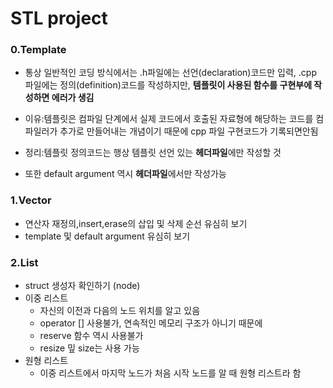 # STL project

### 0.Template
- 통상 일반적인 코딩 방식에서는 .h파일에는 선언(declaration)코드만 입력, .cpp 파일에는 정의(definition)코드를 작성하지만, **템플릿이 사용된 함수를 구현부에 작성하면 에러가 생김**

- 이유:템플릿은 컴파일 단계에서  실제 코드에서 호출된 자료형에 해당하는 코드를 컴파일러가 추가로 만들어내는 개념이기 때문에 cpp 파일 구현코드가 기록되면안됨

-   정리:템플릿 정의코드는 행상 템플릿 선언 있는 **헤더파일**에만 작성할 것
-   또한 default argument 역시 **헤더파일**에서만 작성가능

### 1.Vector
-   연산자 재정의,insert,erase의 삽입 및 삭제 순선 유심히 보기
-   template 및 default argument 유심히 보기 

### 2.List
-   struct 생성자 확인하기 (node)
-   이중 리스트
    -   자신의 이전과 다음의 노드 위치를 알고 있음
    -   operator [] 사용불가, 연속적인 메모리 구조가 아니기 때문에
    -   reserve 함수 역시 사용불가
    -   resize 밒 size는 사용 가능 
-   원형 리스트
    -   이중 리스트에서 마지막 노드가 처음 시작 노드를 알 때 원형 리스트라 함